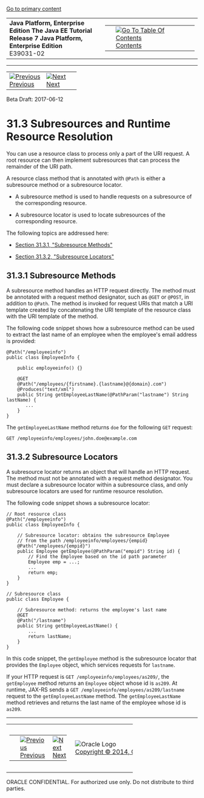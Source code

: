[Go to primary content](#BEGIN)

<table>
<colgroup>
<col width="50%" />
<col width="50%" />
</colgroup>
<tbody>
<tr class="odd">
<td><strong>Java Platform, Enterprise Edition The Java EE Tutorial</strong><br />
<strong>Release 7 Java Platform, Enterprise Edition</strong><br />
E39031-02</td>
<td><table>
<tbody>
<tr class="odd">
<td> </td>
<td><a href="toc.htm"><img src="../../dcommon/gifs/toc.gif" alt="Go To Table Of Contents" /><br />
<span class="icon">Contents</span></a></td>
</tr>
</tbody>
</table></td>
</tr>
</tbody>
</table>

-----

<table>
<tbody>
<tr class="odd">
<td><a href="jaxrs-advanced002.htm"><img src="../../dcommon/gifs/leftnav.gif" alt="Previous" /><br />
<span class="icon">Previous</span></a> </td>
<td><a href="jaxrs-advanced004.htm"><img src="../../dcommon/gifs/rightnav.gif" alt="Next" /><br />
<span class="icon">Next</span></a></td>
<td> </td>
</tr>
</tbody>
</table>

Beta Draft: 2017-06-12

# 31.3 Subresources and Runtime Resource Resolution

You can use a resource class to process only a part of the URI request.
A root resource can then implement subresources that can process the
remainder of the URI path.

A resource class method that is annotated with `@Path` is either a
subresource method or a subresource locator.

  - A subresource method is used to handle requests on a subresource of
    the corresponding resource.

  - A subresource locator is used to locate subresources of the
    corresponding resource.

The following topics are addressed here:

  - [Section 31.3.1, "Subresource Methods"](#GKLAG)

  - [Section 31.3.2, "Subresource Locators"](#GKRHR)

## 31.3.1 Subresource Methods

A subresource method handles an HTTP request directly. The method must
be annotated with a request method designator, such as `@GET` or
`@POST`, in addition to `@Path`. The method is invoked for request URIs
that match a URI template created by concatenating the URI template of
the resource class with the URI template of the method.

The following code snippet shows how a subresource method can be used to
extract the last name of an employee when the employee's email address
is provided:

``` oac_no_warn
@Path("/employeeinfo")
public class EmployeeInfo {

    public employeeinfo() {}

    @GET
    @Path("/employees/{firstname}.{lastname}@{domain}.com")
    @Produces("text/xml")
    public String getEmployeeLastName(@PathParam("lastname") String lastName) {
       ...
    }
}
```

The `getEmployeeLastName` method returns `doe` for the following `GET`
request:

``` oac_no_warn
GET /employeeinfo/employees/john.doe@example.com
```

## 31.3.2 Subresource Locators

A subresource locator returns an object that will handle an HTTP
request. The method must not be annotated with a request method
designator. You must declare a subresource locator within a subresource
class, and only subresource locators are used for runtime resource
resolution.

The following code snippet shows a subresource locator:

``` oac_no_warn
// Root resource class
@Path("/employeeinfo")
public class EmployeeInfo {

    // Subresource locator: obtains the subresource Employee
    // from the path /employeeinfo/employees/{empid}
    @Path("/employees/{empid}")
    public Employee getEmployee(@PathParam("empid") String id) {
        // Find the Employee based on the id path parameter
        Employee emp = ...;
        ...
        return emp;
    }
}

// Subresource class
public class Employee {

    // Subresource method: returns the employee's last name
    @GET
    @Path("/lastname")
    public String getEmployeeLastName() {
        ...
        return lastName;
    }
}
```

In this code snippet, the `getEmployee` method is the subresource
locator that provides the `Employee` object, which services requests for
`lastname`.

If your HTTP request is `GET /employeeinfo/employees/as209/`, the
`getEmployee` method returns an `Employee` object whose id is `as209`.
At runtime, JAX-RS sends a `GET /employeeinfo/employees/as209/lastname`
request to the `getEmployeeLastName` method. The `getEmployeeLastName`
method retrieves and returns the last name of the employee whose id is
`as209`.

-----

<table style="width:66%;">
<colgroup>
<col width="33%" />
<col width="0%" />
<col width="33%" />
</colgroup>
<tbody>
<tr class="odd">
<td><table style="width:96%;">
<colgroup>
<col width="0%" />
<col width="48%" />
<col width="48%" />
</colgroup>
<tbody>
<tr class="odd">
<td> </td>
<td><a href="jaxrs-advanced002.htm"><img src="../../dcommon/gifs/leftnav.gif" alt="Previous" /><br />
<span class="icon">Previous</span></a> </td>
<td><a href="jaxrs-advanced004.htm"><img src="../../dcommon/gifs/rightnav.gif" alt="Next" /><br />
<span class="icon">Next</span></a></td>
</tr>
</tbody>
</table></td>
<td><img src="../../dcommon/gifs/oracle.gif" alt="Oracle Logo" class="copyrightlogo" /> <a href="../../dcommon/html/cpyr.htm"><br />
<span class="copyrightlogo">Copyright © 2014, Oracle and/or its affiliates. All rights reserved.</span></a></td>
<td><table>
<tbody>
<tr class="odd">
<td> </td>
<td><a href="toc.htm"><img src="../../dcommon/gifs/toc.gif" alt="Go To Table Of Contents" /><br />
<span class="icon">Contents</span></a></td>
</tr>
</tbody>
</table></td>
</tr>
</tbody>
</table>

ORACLE CONFIDENTIAL. For authorized use only. Do not distribute to third parties.
